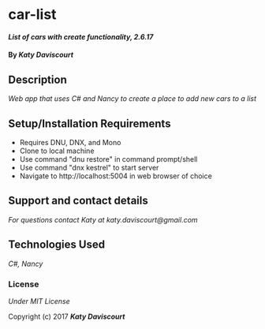 # car-list

#### _List of cars with create functionality, 2.6.17_

#### By _**Katy Daviscourt**_

## Description

_Web app that uses C# and Nancy to create a place to add new cars to a list_

## Setup/Installation Requirements

* Requires DNU, DNX, and Mono
* Clone to local machine
* Use command "dnu restore" in command prompt/shell
* Use command "dnx kestrel" to start server
* Navigate to http://localhost:5004 in web browser of choice

## Support and contact details

_For questions contact Katy at katy.daviscourt@gmail.com_

## Technologies Used

_C#, Nancy_

### License

*Under MIT License*

Copyright (c) 2017 **_Katy Daviscourt_**
